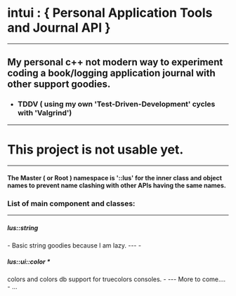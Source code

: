 
# intui :  { Personal Application Tools and Journal API }

---

My personal c++ not modern way to experiment coding a book/logging application journal with other support goodies.
---
- ### TDDV ( using my own 'Test-Driven-Development' cycles with 'Valgrind')
---


# This project is not usable yet. 


---

#### The Master ( or Root ) namespace is '::lus' for the inner class and object names to prevent name clashing with other APIs having the same names.

### List of main component and classes:

---
<h5>lus::string</h5> 
- Basic string goodies because I am lazy.
---
 - <h5>lus::ui::color * </h5> colors and colors db support for truecolors consoles.
-
---
More to come....
- ...
